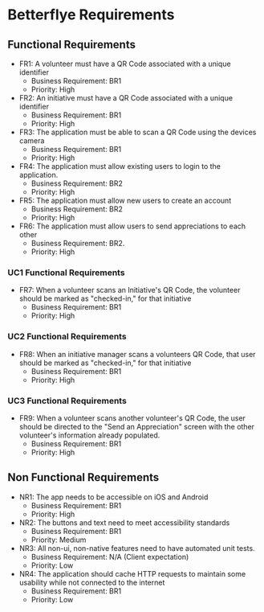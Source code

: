 # Betterflye Requirements

## Functional Requirements

- FR1: A volunteer must have a QR Code associated with a unique identifier
  - Business Requirement: BR1
  - Priority: High
- FR2: An initiative must have a QR Code associated with a unique identifier
  - Business Requirement: BR1
  - Priority: High
- FR3: The application must be able to scan a QR Code using the devices camera
  - Business Requirement: BR1
  - Priority: High
- FR4: The application must allow existing users to login to the application.
  - Business Requirement: BR2
  - Priority: High
- FR5: The application must allow new users to create an account
  - Business Requirement: BR2
  - Priority: High
- FR6: The application must allow users to send appreciations to each other
  - Business Requirement: BR2.
  - Priority: High

### UC1 Functional Requirements

- FR7: When a volunteer scans an Initiative's QR Code, the volunteer should be marked as "checked-in," for that initiative
  - Business Requirement: BR1
  - Priority: High

### UC2 Functional Requirements

- FR8: When an initiative manager scans a volunteers QR Code, that user should be marked as "checked-in," for that initiative
  - Business Requirement: BR1
  - Priority: High

### UC3 Functional Requirements

- FR9: When a volunteer scans another volunteer's QR Code, the user should be directed to the "Send an Appreciation" screen with the other volunteer's information already populated.
  - Business Requirement: BR1
  - Priority: High

## Non Functional Requirements

- NR1: The app needs to be accessible on iOS and Android
  - Business Requirement: BR1
  - Priority: High
- NR2: The buttons and text need to meet accessibility standards
  - Business Requirement: BR1
  - Priority: Medium
- NR3: All non-ui, non-native features need to have automated unit tests.
  - Business Requirement: N/A (Client expectation)
  - Priority: Low
- NR4: The application should cache HTTP requests to maintain some usability while not connected to the internet
  - Business Requirement: BR1
  - Priority: Low
